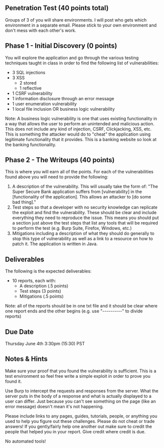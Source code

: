 ## Penetration Test (40 points total)
Groups of 3 of you will share environments. I will post who gets which environment in a separate email. Please stick to your own environment and don't mess with each other's work.

## Phase 1 - Initial Discovery (0 points)
You will explore the application and go through the various testing techniques taught in class in order to find the following list of vulnerabilities:

- 3 SQL injections
- 3 XSS
	- 2 stored
	- 1 reflective
- 1 CSRF vulnerability
- 1 information disclosure through an error message
- 1 user enumeration vulnerability
- 1 local file inclusion OR business logic vulnerability

Note: A business logic vulnerability is one that uses existing functionality in a way that allows the user to perform an unintended and malicious action. This does not include any kind of injection, CSRF, Clickjacking, XSS, etc. This is something the attacker would do to "cheat" the application using legitimate functionality that it provides. This is a banking website so look at the banking functionality.

## Phase 2 - The Writeups (40 points)
This is where you will earn all of the points. For each of the vulnerabilities found above you will need to provide the following:

1. A description of the vulnerability. This will usually take the form of: "The Super Secure Bank application suffers from [vulnerability] in the [functionality of the application]. This allows an attacker to [do some bad thing]."
2. Test steps so that a developer with no security knowledge can replicate the exploit and find the vulnerability. These should be clear and include everything they need to reproduce the issue. This means you should put a section just above the test steps that list any tools that will be required to perform the test (e.g. Burp Suite, Firefox, Windows, etc.)
3. Mitigations including a description of what they should do generally to stop this type of vulnerability as well as a link to a resource on how to patch it. The application is written in Java.

## Deliverables
The following is the expected deliverables:

- 10 reports, each with:
	- A description (.5 points)
	- Test steps (3 points)
	- Mitigations (.5 points)

Note: all of the reports should be in one txt file and it should be clear where one report ends and the other begins (e.g. use "----------" to divide reports)

## Due Date
Thursday June 4th 3:30pm (15:30) PST

## Notes & Hints
Make sure your proof that you found the vulnerability is sufficient. This is a test environment so feel free write a simple exploit in order to prove you found it.

Use Burp to intercept the requests and responses from the server. What the server puts in the body of a response and what is actually displayed to a user can differ. Just because you can't see something on the page (like an error message) doesn't mean it's not happening.

Please include links to any pages, guides, tutorials, people, or anything you used to help you figure out these challenges. Please do not cheat or trade answers! If you gently/fairly help one another out make sure to credit the people that helped you in your report. Give credit where credit is due.

No automated tools!